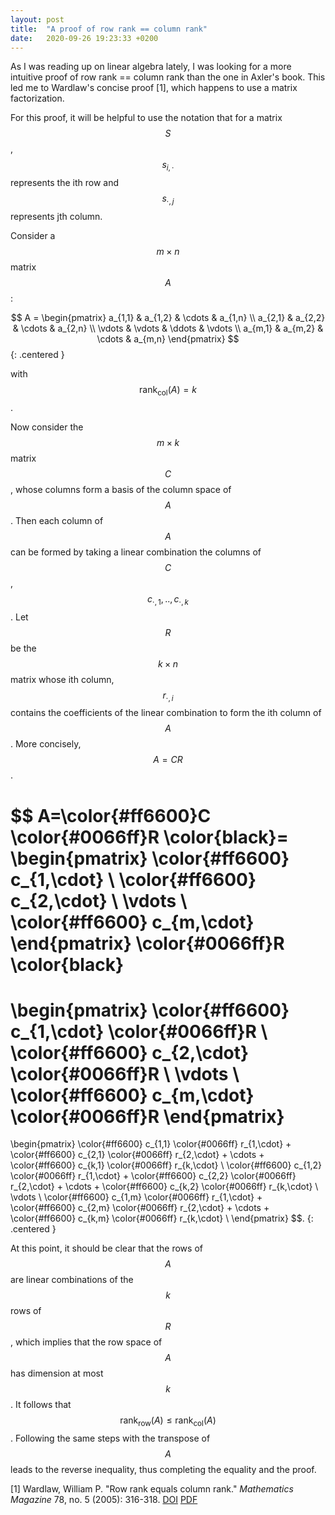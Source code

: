 ```yaml
---
layout: post
title:  "A proof of row rank == column rank"
date:   2020-09-26 19:23:33 +0200
---
```

As I was reading up on linear algebra lately, I was looking for a more intuitive proof of row rank == column rank than the one in Axler's book. This led me to Wardlaw's concise proof [1], which happens to use a matrix factorization.

For this proof, it will be helpful to use the notation that for a matrix $$S$$, $$s_{i, \cdot}$$ represents the ith row and $$s_{\cdot, j}$$ represents jth column.

Consider a $$m \times n$$ matrix $$A$$:

$$
A =
\begin{pmatrix}
a_{1,1} & a_{1,2} & \cdots & a_{1,n} \\
a_{2,1} & a_{2,2} & \cdots & a_{2,n} \\
\vdots  & \vdots  & \ddots & \vdots  \\
a_{m,1} & a_{m,2} & \cdots & a_{m,n}
\end{pmatrix}
$$
{: .centered }

with $$\textrm{rank}_\textrm{col}(A) = k$$.

Now consider the $$m \times k$$ matrix $$C$$, whose columns form a basis of the column space of $$A$$. Then each column of $$A$$ can be formed by taking a linear combination the columns of $$C$$, $$c_{\cdot,1},..,c_{\cdot,k}$$. Let $$R$$ be the $$k \times n$$ matrix whose ith column, $$r_{\cdot,i}$$ contains the coefficients of the linear combination to form the ith column of $$A$$. More concisely, $$A=CR$$.

$$
A=\color{#ff6600}C \color{#0066ff}R \color{black}=
\begin{pmatrix}
\color{#ff6600}
c_{1,\cdot} \\
\color{#ff6600}
c_{2,\cdot} \\
\vdots  \\
\color{#ff6600}
c_{m,\cdot}
\end{pmatrix}
\color{#0066ff}R \color{black}
=
\begin{pmatrix}
\color{#ff6600}
c_{1,\cdot}
\color{#0066ff}R \\
\color{#ff6600}
c_{2,\cdot}
\color{#0066ff}R \\
\vdots  \\
\color{#ff6600}
c_{m,\cdot}
\color{#0066ff}R
\end{pmatrix}
=
\begin{pmatrix}
\color{#ff6600}
c_{1,1}
\color{#0066ff}
r_{1,\cdot} +
\color{#ff6600}
c_{2,1}
\color{#0066ff}
r_{2,\cdot} +
\cdots
+
\color{#ff6600}
c_{k,1}
\color{#0066ff}
r_{k,\cdot}
\\
\color{#ff6600}
c_{1,2}
\color{#0066ff}
r_{1,\cdot} +
\color{#ff6600}
c_{2,2}
\color{#0066ff}
r_{2,\cdot} +
\cdots
+
\color{#ff6600}
c_{k,2}
\color{#0066ff}
r_{k,\cdot}
\\
\vdots  \\
\color{#ff6600}
c_{1,m}
\color{#0066ff}
r_{1,\cdot} +
\color{#ff6600}
c_{2,m}
\color{#0066ff}
r_{2,\cdot} +
\cdots
+
\color{#ff6600}
c_{k,m}
\color{#0066ff}
r_{k,\cdot}
\\
\end{pmatrix}
$$.
{: .centered }

At this point, it should be clear that the rows of $$A$$ are linear combinations of the $$k$$ rows of $$R$$, which implies that the row space of $$A$$ has dimension at most $$k$$. It follows that $$\textrm{rank}_\textrm{row}(A) \leq \textrm{rank}_\textrm{col}(A)$$. Following the same steps with the transpose of $$A$$ leads to the reverse inequality, thus completing the equality and the proof.


[1] Wardlaw, William P. "Row rank equals column rank." *Mathematics Magazine* 78, no. 5 (2005): 316-318. [DOI](https://doi.org/10.1080/0025570X.2005.11953364) [PDF](https://www.jstor.org/stable/pdf/30044181.pdf)
